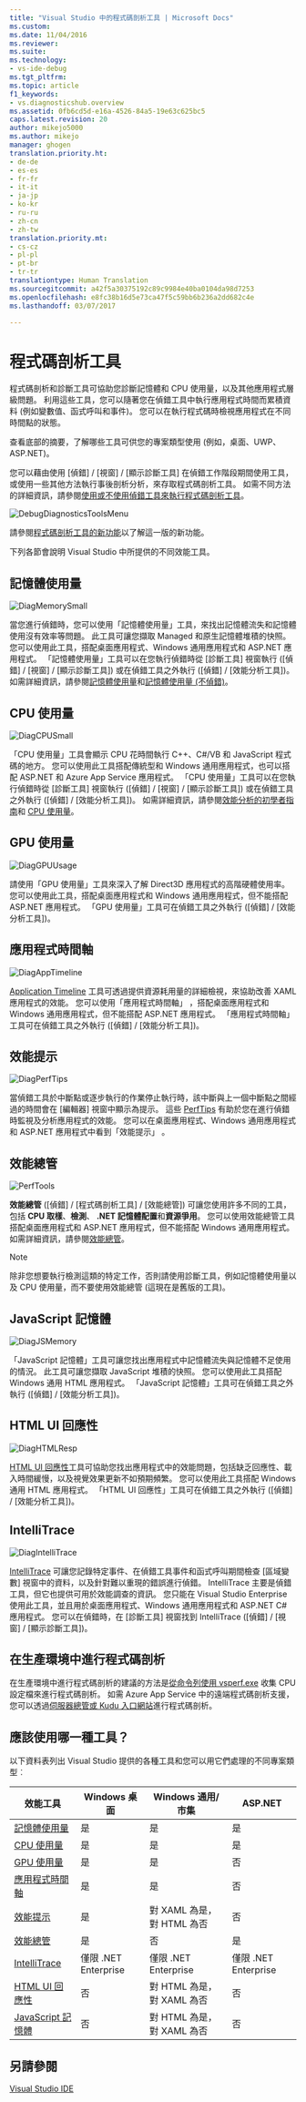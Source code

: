 ```yaml
---
title: "Visual Studio 中的程式碼剖析工具 | Microsoft Docs"
ms.custom: 
ms.date: 11/04/2016
ms.reviewer: 
ms.suite: 
ms.technology:
- vs-ide-debug
ms.tgt_pltfrm: 
ms.topic: article
f1_keywords:
- vs.diagnosticshub.overview
ms.assetid: 0fb6cd5d-e16a-4526-84a5-19e63c625bc5
caps.latest.revision: 20
author: mikejo5000
ms.author: mikejo
manager: ghogen
translation.priority.ht:
- de-de
- es-es
- fr-fr
- it-it
- ja-jp
- ko-kr
- ru-ru
- zh-cn
- zh-tw
translation.priority.mt:
- cs-cz
- pl-pl
- pt-br
- tr-tr
translationtype: Human Translation
ms.sourcegitcommit: a42f5a30375192c89c9984e40ba0104da98d7253
ms.openlocfilehash: e8fc38b16d5e73ca47f5c59bb6b236a2dd682c4e
ms.lasthandoff: 03/07/2017

---
```

# <a name="profiling-tools"></a>程式碼剖析工具
程式碼剖析和診斷工具可協助您診斷記憶體和 CPU 使用量，以及其他應用程式層級問題。 利用這些工具，您可以隨著您在偵錯工具中執行應用程式時間而累積資料 (例如變數值、函式呼叫和事件)。 您可以在執行程式碼時檢視應用程式在不同時間點的狀態。  
  
 查看底部的摘要，了解哪些工具可供您的專案類型使用 (例如，桌面、UWP、ASP.NET)。  
  
 您可以藉由使用 [偵錯] / [視窗] / [顯示診斷工具] 在偵錯工作階段期間使用工具，或使用一些其他方法執行事後剖析分析，來存取程式碼剖析工具。  如需不同方法的詳細資訊，請參閱[使用或不使用偵錯工具來執行程式碼剖析工具](../profiling/running-profiling-tools-with-or-without-the-debugger.md)。
  
 ![DebugDiagnosticsToolsMenu](../profiling/media/debugdiagnosticstoolsmenu.png "DebugDiagnosticsToolsMenu")
  
 請參閱[程式碼剖析工具的新功能](../profiling/what-s-new-in-profiling-tools.md)以了解這一版的新功能。
  
 下列各節會說明 Visual Studio 中所提供的不同效能工具。
  
## <a name="memory-usage"></a>記憶體使用量  
 ![DiagMemorySmall](../profiling/media/diagmemorysmall.png "DiagMemorySmall")  
  
 當您進行偵錯時，您可以使用「記憶體使用量」工具，來找出記憶體流失和記憶體使用沒有效率等問題。 此工具可讓您擷取 Managed 和原生記憶體堆積的快照。 您可以使用此工具，搭配桌面應用程式、Windows 通用應用程式和 ASP.NET 應用程式。 「記憶體使用量」工具可以在您執行偵錯時從 [診斷工具]  視窗執行 ([偵錯] / [視窗] / [顯示診斷工具]) 或在偵錯工具之外執行 ([偵錯] / [效能分析工具])。 如需詳細資訊，請參閱[記憶體使用量](../profiling/memory-usage.md)和[記憶體使用量 (不偵錯)](../profiling/Memory-Usage-without-Debugging2.md)。  
  
## <a name="cpu-usage"></a>CPU 使用量  
 ![DiagCPUSmall](../profiling/media/diagcpusmall.png "DiagCPUSmall")  
  
 「CPU 使用量」工具會顯示 CPU 花時間執行 C++、C#/VB 和 JavaScript 程式碼的地方。  您可以使用此工具搭配傳統型和 Windows 通用應用程式，也可以搭配 ASP.NET 和 Azure App Service 應用程式。 「CPU 使用量」工具可以在您執行偵錯時從 [診斷工具]  視窗執行 ([偵錯] / [視窗] / [顯示診斷工具]) 或在偵錯工具之外執行 ([偵錯] / [效能分析工具])。 如需詳細資訊，請參閱[效能分析的初學者指南](../profiling/beginners-guide-to-performance-profiling.md)和 [CPU 使用量](../profiling/cpu-usage.md)。
  
## <a name="gpu-usage"></a>GPU 使用量  
 ![DiagGPUUsage](../profiling/media/diaggpuusage.png "DiagGPUUsage")  
  
 請使用「GPU 使用量」[](../debugger/gpu-usage.md)工具來深入了解 Direct3D 應用程式的高階硬體使用率。 您可以使用此工具，搭配桌面應用程式和 Windows 通用應用程式，但不能搭配 ASP.NET 應用程式。 「GPU 使用量」工具可在偵錯工具之外執行 ([偵錯] / [效能分析工具])。  
  
## <a name="application-timeline"></a>應用程式時間軸  
 ![DiagAppTimeline](../profiling/media/diagapptimeline.png "DiagAppTimeline")  
  
 [Application Timeline](../profiling/application-timeline.md) 工具可透過提供資源耗用量的詳細檢視，來協助改善 XAML 應用程式的效能。 您可以使用「應用程式時間軸」 ，搭配桌面應用程式和 Windows 通用應用程式，但不能搭配 ASP.NET 應用程式。 「應用程式時間軸」工具可在偵錯工具之外執行 ([偵錯] / [效能分析工具])。
  
## <a name="perftips"></a>效能提示  
 ![DiagPerfTips](../profiling/media/diagperftips.png "DiagPerfTips")  
  
 當偵錯工具於中斷點或逐步執行的作業停止執行時，該中斷與上一個中斷點之間經過的時間會在 [編輯器] 視窗中顯示為提示。 這些 [PerfTips](../profiling/perftips.md) 有助於您在進行偵錯時監視及分析應用程式的效能。 您可以在桌面應用程式、Windows 通用應用程式和 ASP.NET 應用程式中看到「效能提示」 。

## <a name="performance-explorer"></a>效能總管  
 ![PerfTools](../profiling/media/perftools.png "PerfTools")  
  
 **效能總管** ([偵錯] / [程式碼剖析工具] / [效能總管]) 可讓您使用許多不同的工具，包括 **CPU 取樣**、**檢測**、 **.NET 記憶體配置**和**資源爭用**。 您可以使用效能總管工具搭配桌面應用程式和 ASP.NET 應用程式，但不能搭配 Windows 通用應用程式。 如需詳細資訊，請參閱[效能總管](../profiling/performance-explorer.md)。

 > [!NOTE]
 > 除非您想要執行檢測這類的特定工作，否則請使用診斷工具，例如記憶體使用量以及 CPU 使用量，而不要使用效能總管 (這現在是舊版的工具)。
  
## <a name="javascript-memory"></a>JavaScript 記憶體  
 ![DiagJSMemory](../profiling/media/diagjsmemory.png "DiagJSMemory")  
  
 「JavaScript 記憶體」[](../profiling/javascript-memory.md)工具可讓您找出應用程式中記憶體流失與記憶體不足使用的情況。 此工具可讓您擷取 JavaScript 堆積的快照。 您可以使用此工具搭配 Windows 通用 HTML 應用程式。 「JavaScript 記憶體」工具可在偵錯工具之外執行 ([偵錯] / [效能分析工具])。  
  
## <a name="html-ui-responsiveness"></a>HTML UI 回應性  
 ![DiagHTMLResp](../profiling/media/diaghtmlresp.png "DiagHTMLResp")  
  
 [HTML UI 回應性](../profiling/html-ui-responsiveness.md)工具可協助您找出應用程式中的效能問題，包括缺乏回應性、載入時間緩慢，以及視覺效果更新不如預期頻繁。 您可以使用此工具搭配 Windows 通用 HTML 應用程式。 「HTML UI 回應性」工具可在偵錯工具之外執行 ([偵錯] / [效能分析工具])。  
  
## <a name="intellitrace"></a>IntelliTrace  
 ![DiagIntelliTrace](../profiling/media/diagintellitrace.png "DiagIntelliTrace")  
  
 [IntelliTrace](../debugger/intellitrace.md) 可讓您記錄特定事件、在偵錯工具事件和函式呼叫期間檢查 [區域變數] 視窗中的資料，以及針對難以重現的錯誤進行偵錯。  IntelliTrace 主要是偵錯工具，但它也提供可用於效能調查的資訊。 您只能在 Visual Studio Enterprise 使用此工具，並且用於桌面應用程式、Windows 通用應用程式和 ASP.NET C# 應用程式。 您可以在偵錯時，在 [診斷工具] 視窗找到 IntelliTrace ([偵錯] / [視窗] / [顯示診斷工具])。  
  
## <a name="profiling-in-production"></a>在生產環境中進行程式碼剖析  
 在生產環境中進行程式碼剖析的建議的方法是[從命令列使用 vsperf.exe](../profiling/using-the-profiling-tools-from-the-command-line.md) 收集 CPU 設定檔來進行程式碼剖析。 如需 Azure App Service 中的遠端程式碼剖析支援，您可以透過[伺服器總管或 Kudu 入口網站](https://azure.microsoft.com/en-us/blog/remote-profiling-support-in-azure-app-service/)進行程式碼剖析。  
  
## <a name="which-tool-should-i-use"></a>應該使用哪一種工具？  
 以下資料表列出 Visual Studio 提供的各種工具和您可以用它們處理的不同專案類型︰  
  
|效能工具|Windows 桌面|Windows 通用/市集|ASP.NET|  
|----------------------|---------------------|------------------------------|-------------|  
|[記憶體使用量](../profiling/memory-usage.md)|是|是|是|  
|[CPU 使用量](../profiling/cpu-usage.md)|是|是|是|  
|[GPU 使用量](../debugger/gpu-usage.md)|是|是|否|  
|[應用程式時間軸](../profiling/application-timeline.md)|是|是|否|  
|[效能提示](../profiling/perftips.md)|是|對 XAML 為是，對 HTML 為否|否|  
|[效能總管](../profiling/performance-explorer.md)|是|否|是|  
|[IntelliTrace](../debugger/intellitrace.md)|僅限 .NET Enterprise|僅限 .NET Enterprise|僅限 .NET Enterprise|  
|[HTML UI 回應性](../profiling/html-ui-responsiveness.md)|否|對 HTML 為是，對 XAML 為否|否|  
|[JavaScript 記憶體](../profiling/javascript-memory.md)|否|對 HTML 為是，對 XAML 為否|否|  
  
## <a name="see-also"></a>另請參閱  
 [Visual Studio IDE](../ide/visual-studio-ide.md)

